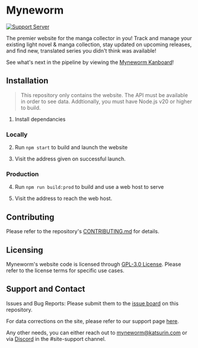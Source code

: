 # Myneworm
<a href="https://discord.gg/qKfqsjW"><img src="https://discordapp.com/api/guilds/303253034551476225/widget.png" alt="Support Server" /></a>

The premier website for the manga collector in you! Track and manage your existing light novel & manga collection, stay updated on upcoming releases, and find new, translated series you didn't think was available!

See what's next in the pipeline by viewing the [Myneworm Kanboard](https://kanboard.katsurin.com/?controller=BoardViewController&action=readonly&token=00ab148e01a355885744e79894b444bef14000e35e8459ec7e66848fa9fa)!

## Installation

> This repository only contains the website. The API must be available in order to see data.
> Addtionally, you must have Node.js v20 or higher to build.

1. Install dependancies

### Locally
2. Run `npm start` to build and launch the website

3. Visit the address given on successful launch.

### Production
4. Run `npm run build:prod` to build and use a web host to serve

5. Visit the address to reach the web host.

## Contributing

Please refer to the repository's <a href="https://github.com/Butterstroke/Myneworm/blob/master/.github/CONTRIBUTING.md">CONTRIBUTING.md</a> for details.

## Licensing

Myneworm's website code is licensed through [GPL-3.0 License](https://github.com/Butterstroke/Myneworm/blob/master/LICENSE). Please refer to the license terms for specific use cases. 

## Support and Contact
Issues and Bug Reports: Please submit them to the <a href="https://github.com/Butterstroke/Myneworm/issues/new/choose">issue board</a> on this repository.

For data corrections on the site, please refer to our support page <a href="https://myneworm.katsurin.com/support">here</a>.

Any other needs, you can either reach out to <a href="mailto:myneworm@katsurin.com">myneworm@katsurin.com</a> or via [Discord](https://discord.gg/qKfqsjW) in the #site-support channel.
